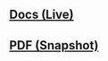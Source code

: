 ## [Docs (Live)](https://drive.google.com/file/d/18Anz3T_-jGRwYaE41cvPpod9IgZ3b61e/view?usp=sharing)

## [PDF (Snapshot)](https://github.com/SCC-Makerspace/Workshops/blob/master/Roland/SG-540/Roland%20Training%20Manual.pdf)
